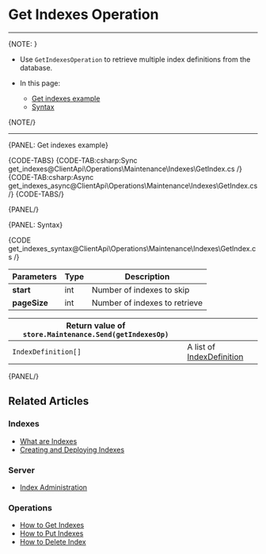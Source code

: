 # Get Indexes Operation

---

{NOTE: }

* Use `GetIndexesOperation` to retrieve multiple index definitions from the database.

* In this page:
    * [Get indexes example](../../../../client-api/operations/maintenance/indexes/get-indexes#get-indexes-example)
    * [Syntax](../../../../client-api/operations/maintenance/indexes/get-indexes#syntax)

{NOTE/}

---

{PANEL: Get indexes example}

{CODE-TABS}
{CODE-TAB:csharp:Sync get_indexes@ClientApi\Operations\Maintenance\Indexes\GetIndex.cs /}
{CODE-TAB:csharp:Async get_indexes_async@ClientApi\Operations\Maintenance\Indexes\GetIndex.cs /}
{CODE-TABS/}

{PANEL/}

{PANEL: Syntax}

{CODE get_indexes_syntax@ClientApi\Operations\Maintenance\Indexes\GetIndex.cs /}

| Parameters | Type | Description |
| - | - | - |
| __start__ | int | Number of indexes to skip |
| __pageSize__ | int | Number of indexes to retrieve |

| Return value of `store.Maintenance.Send(getIndexesOp)` | |
| - | - |
| `IndexDefinition[]` | A list of [IndexDefinition](../../../../client-api/operations/maintenance/indexes/put-indexes#indexDefinition) |

{PANEL/}

## Related Articles

### Indexes

- [What are Indexes](../../../../indexes/what-are-indexes)
- [Creating and Deploying Indexes](../../../../indexes/creating-and-deploying)

### Server

- [Index Administration](../../../../server/administration/index-administration)

### Operations

- [How to Get Indexes](../../../../client-api/operations/maintenance/indexes/get-indexes)
- [How to Put Indexes](../../../../client-api/operations/maintenance/indexes/put-indexes)
- [How to Delete Index](../../../../client-api/operations/maintenance/indexes/delete-index)
